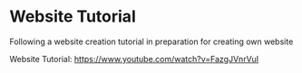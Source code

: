 # Website Tutorial 

Following a website creation tutorial in preparation for creating own website

Website Tutorial: https://www.youtube.com/watch?v=FazgJVnrVuI

